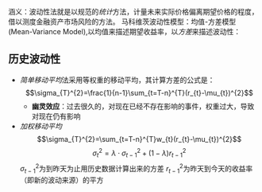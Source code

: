 涵义：波动性法就是以规范的*统计*方法，计量未来实际价格偏离期望价格的程度，借以测度金融资产市场风险的方法。
马科维茨波动性模型：均值-方差模型(Mean-Variance Model),以均值来描述期望收益率，以*方差*来描述波动性：

## 历史波动性
- *简单移动平均*法采用等权重的移动平均，其计算方差的公式是：$$\sigma_{T}^{2}=\frac{1}{n-1}\sum_{t=T-n}^{T}(r_{t}-\mu_{t})^{2}$$
	- **幽灵效应**：过去很久的，对现在已经不存在影响的事件，权重过大，导致对现在仍有影响
- *加权移动平均*$$\sigma_{T}^{2}=\sum_{t=T-n}^{T}w_{t}(r_{t}-\mu_{t})^{2}$$ $$\sigma_{t}^{2}=\lambda \cdot \sigma_{t-1}^{2}+(1-\lambda)r_{t-1}^{2}$$
$\sigma_{t-1}^{2}$为到昨天为止用历史数据计算出来的方差
$r_{t-1}^{2}$为昨天到今天的收益率（即新的波动来源）的平方